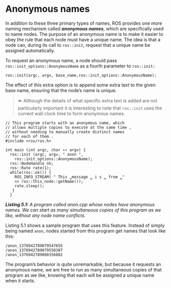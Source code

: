 # Anonymous names

In addition to these three primary types of names, ROS provides one more naming mechanism called ***anonymous names***, which are specifically used to name nodes. The purpose
of an anonymous name is to make it easier to obey the rule that each node must have a
unique name. The idea is that a node can, during its call to `ros::init`, request that a unique
name be assigned automatically.

To request an anonymous name, a node should pass `ros::init_options::AnonymousName` as a fourth parameter to `ros::init:`

```
ros::init(argc, argv, base_name,ros::init_options::AnonymousName);
```

The effect of this extra option is to append some extra text to the given base name, ensuring
that the node’s name is unique.

> ⏩ Although the details of what specific extra text is added are not particularly important
> it is interesting to note that `ros::init` uses the current wall clock time to form
> anonymous names.
 
```console
// This program starts with an anonymous name, which
// allows multiple copies to execute at the same time ,
// without needing to manually create distinct names
// for each of them .
#include <ros/ros.h>

int main (int argc, char ∗∗ argv) {
  ros::init (argc, argv, " anon ",
    ros::init_options::AnonymousName);
  ros::NodeHandle nh;
  ros::Rate rate(1);
  while(ros::ok()) {
    ROS_INFO_STREAM( " This ␣message ␣ i s ␣ from ␣"
    << ros::this_node::getName());
    rate.sleep();
   }
  }

```
<b><i><a name="2.2"> Listing 5.1:</a></b> A program called anon.cpp whose nodes have anonymous names. We can start as
many simultaneous copies of this program as we like, without any node name conflicts.</i>
</p>

Listing 5.1 shows a sample program that uses this feature. Instead of simply being
named `anon`, nodes started from this program get names that look like this:
```
/anon_1376942789079547655
/anon_1376942789079550387
/anon_1376942789080356882
```

The program’s behavior is quite unremarkable, but because it requests an anonymous
name, we are free to run as many simultaneous copies of that program as we like, knowing
that each will be assigned a unique name when it starts.
